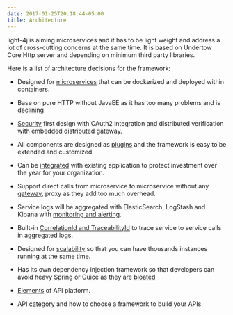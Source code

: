 ```yaml
---
date: 2017-01-25T20:18:44-05:00
title: Architecture
---
```


light-4j is aiming microservices and it has to be light weight and address a lot of cross-cutting
concerns at the same time. It is based on Undertow Core Http server and depending on minimum third
party libraries. 

Here is a list of architecture decisions for the framework:

* Designed for [microservices](https://networknt.github.io/light-4j/architecture/microservices/) that can be dockerized and deployed within containers.

* Base on pure HTTP without JavaEE as it has too many problems and is [declining](https://networknt.github.io/light-4j/architecture/jee-is-dead/)
 
* [Security](https://networknt.github.io/light-4j/architecture/security/) first design with OAuth2 integration and distributed verification with embedded distributed gateway.

* All components are designed as [plugins](https://networknt.github.io/light-4j/architecture/plugin/) and the framework is easy to be extended and customized.

* Can be [integrated](https://networknt.github.io/light-4j/architecture/integration/) with existing application to protect investment over the year for your organization.

* Support direct calls from microservice to microservice without any [gateway](https://networknt.github.io/light-4j/architecture/gateway/), proxy as they add too much overhead. 

* Service logs will be aggregated with ElasticSearch, LogStash and Kibana with [monitoring and alerting](https://networknt.github.io/light-4j/architecture/monitoring/).

* Built-in [CorrelationId and TraceabilityId](https://networknt.github.io/light-4j/architecture/traceability/) to trace service to service calls in aggregated logs.

* Designed for [scalability](https://networknt.github.io/light-4j/architecture/scalability/) so that you can have thousands instances running at the same time. 
 
* Has its own dependency injection framework so that developers can avoid heavy Spring or Guice as they are [bloated](https://networknt.github.io/light-4j/architecture/spring-is-bloated/) 

* [Elements](https://networknt.github.io/light-4j/architecture/platform/) of API platform. 

* API [category](https://networknt.github.io/light-4j/architecture/category/) and how to choose a framework to build your APIs.
